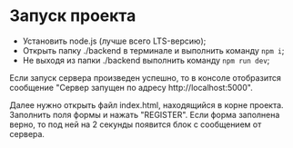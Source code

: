 # Запуск проекта
- Установить node.js (лучше всего LTS-версию);
- Открыть папку ./backend в терминале и выполнить команду `npm i`;
- Не выходя из папки ./backend выполнить команду `npm run dev`;

Если запуск сервера произведен успешно, то в консоле отобразится сообщение "Сервер запущен по адресу http://localhost:5000".

Далее нужно открыть файл index.html, находящийся в корне проекта.
Заполнить поля формы и нажать "REGISTER". Если форма заполнена верно, то под ней на 2 секунды появится блок с сообщением от сервера.